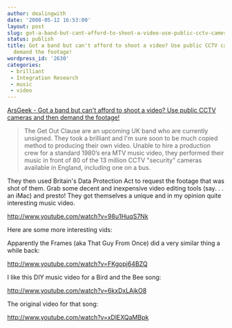 ```yaml
---
author: dealingwith
date: '2008-05-12 16:53:00'
layout: post
slug: got-a-band-but-cant-afford-to-shoot-a-video-use-public-cctv-cameras-and-then-demand-the-footage
status: publish
title: Got a band but can't afford to shoot a video? Use public CCTV cameras and then
  demand the footage!
wordpress_id: '2630'
categories:
 - brilliant
 - Integration Research
 - music
 - video
---
```


[ArsGeek - Got a band but can't afford to shoot a video? Use public CCTV
cameras and then demand the footage!][1]

> The Get Out Clause are an upcoming UK band who are currently unsigned. They
took a brilliant and I'm sure soon to be much copied method to producing their
own video. Unable to hire a production crew for a standard 1980’s era MTV
music video, they performed their music in front of 80 of the 13 million CCTV
"security" cameras available in England, including one on a bus.

They then used Britain's Data Protection Act to request the footage that was
shot of them. Grab some decent and inexpensive video editing tools (say. . .
an iMac) and presto! They got themselves a unique and in my opinion quite
interesting music video.

http://www.youtube.com/watch?v=98u1HuqS7Nk

Here are some more interesting vids:

Apparently the Frames (aka That Guy From Once) did a very similar thing a
while back:

http://www.youtube.com/watch?v=FKgopj64BZQ

I like this DIY music video for a Bird and the Bee song:

http://www.youtube.com/watch?v=6kxDxLAjkO8

The original video for that song:

http://www.youtube.com/watch?v=xDlEXQaMBpk

   [1]: http://www.arsgeek.com/?p=3961

